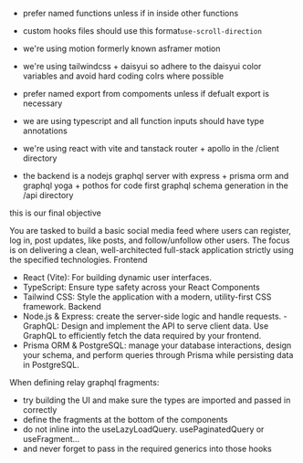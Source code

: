 - prefer named functions unless if in inside other functions
- custom hooks files should use this format`use-scroll-direction`

- we're using motion formerly known asframer motion

- we're using tailwindcss + daisyui so adhere to the daisyui color variables and avoid hard coding colrs where possible

- prefer named export from compoments unless if defualt export is necessary
  
- we are using typescript and all function inputs should have type annotations
  
 - we're using react with vite and tanstack router + apollo in the /client directory
  
 - the backend is a nodejs graphql server with express + prisma orm and graphql yoga  + pothos for code first graphql schema generation in the /api directory
  



this is our final objective

You are tasked to build a basic social media feed where users can register, log in, post updates, like posts, and follow/unfollow other users. The focus is on delivering a clean, well-architected full-stack application strictly using the specified technologies. 
Frontend 
- React (Vite): For building dynamic user interfaces. 
- TypeScript: Ensure type safety across your React Components 
- Tailwind CSS: Style the application with a modern, utility-first CSS framework. 
Backend 
- Node.js & Express: create the server-side logic and handle requests. - GraphQL: Design and implement the API to serve client data. Use GraphQL to efficiently fetch the data required by your frontend. 
- Prisma ORM & PostgreSQL: manage your database interactions, design your schema, and perform queries through Prisma while persisting data in PostgreSQL. 

When defining relay graphql fragments:
- try building the UI and make sure the types are imported and passed in correctly
- define the fragments at the bottom of the components
- do not inline into the useLazyLoadQuery. usePaginatedQuery or useFragment...
- and never forget to pass in the required generics into those hooks
